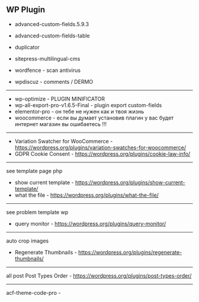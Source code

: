 
## WP Plugin

* advanced-custom-fields.5.9.3
* advanced-custom-fields-table

* duplicator
* sitepress-multilingual-cms
* wordfence - scan antivirus
* wpdiscuz - comments / DERMO
---
* wp-optimize - PLUGIN MINIFICATOR
* wp-all-export-pro-v1.6.5-Final - plugin export custom-fields
* elementor-pro  -  он тебе не нужен как и твоя жизнь
* woocommerce - если вы думает установив плагин у вас будет интернет магазин вы ошибаетесь !!!
---
* Variation Swatcher for WooCommerce - https://wordpress.org/plugins/variation-swatches-for-woocommerce/
* GDPR Cookie Consent - https://wordpress.org/plugins/cookie-law-info/
---
see template page php

* show current template - https://wordpress.org/plugins/show-current-template/
* what the file -  https://wordpress.org/plugins/what-the-file/

---
see problem template wp

* query monitor - https://wordpress.org/plugins/query-monitor/

---
auto crop images

* Regenerate Thumbnails - https://wordpress.org/plugins/regenerate-thumbnails/

---
all post
Post Types Order -  https://wordpress.org/plugins/post-types-order/

---

acf-theme-code-pro - 




